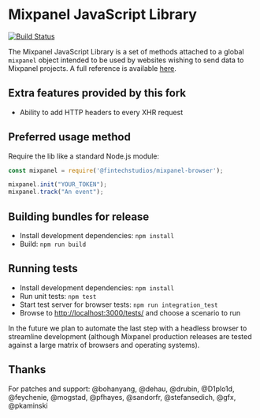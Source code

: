 # Mixpanel JavaScript Library
[![Build Status](https://travis-ci.org/mixpanel/mixpanel-js.svg?branch=master)](https://travis-ci.org/mixpanel/mixpanel-js)

The Mixpanel JavaScript Library is a set of methods attached to a global `mixpanel` object
intended to be used by websites wishing to send data to Mixpanel projects. A full reference
is available [here](https://mixpanel.com/help/reference/javascript).

## Extra features provided by this fork
- Ability to add HTTP headers to every XHR request

## Preferred usage method
Require the lib like a standard Node.js module:

```javascript
const mixpanel = require('@fintechstudios/mixpanel-browser');

mixpanel.init("YOUR_TOKEN");
mixpanel.track("An event");
```

## Building bundles for release
- Install development dependencies: `npm install`
- Build: `npm run build`

## Running tests
- Install development dependencies: `npm install`
- Run unit tests: `npm test`
- Start test server for browser tests: `npm run integration_test`
- Browse to [http://localhost:3000/tests/](http://localhost:3000/tests/) and choose a scenario to run

In the future we plan to automate the last step with a headless browser to streamline development (although
Mixpanel production releases are tested against a large matrix of browsers and operating systems).

## Thanks
For patches and support: @bohanyang, @dehau, @drubin, @D1plo1d, @feychenie, @mogstad, @pfhayes, @sandorfr, @stefansedich, @gfx, @pkaminski
